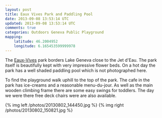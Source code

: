 ```yaml
---           
layout: post
title: Eaux Vives Park and Paddling Pool
date: 2013-09-08 13:53:14 UTC
updated: 2013-09-08 13:53:14 UTC
comments: true
categories: Outdoors Geneva Public Playground
mapping:
    latitude: 46.2004952
    longitude: 6.165453599999978
---
```




The [Eaux-Vives][eaux] park borders Lake Geneva close to the Jet d'Eau. 
The park itself is beautifully kept with very impressive flower beds. On 
a hot day the park has a well shaded paddling pool which is not photographed here.

To find the playground walk uphill to the top of the park. The cafe in the 
park has ice-creams and a reasonable menu-du-jour. As well as the main 
wooden climbing frame there are some easy swings for toddlers. 
The day we were there free deck chairs were are also available.

{% img left /photos/20130802_144450.jpg %}
{% img right /photos/20130802_150821.jpg %}

[eaux]: http://www.ville-geneve.ch/plan-ville/parcs-jardins-plages-bains-publics/parc-eaux-vives/


